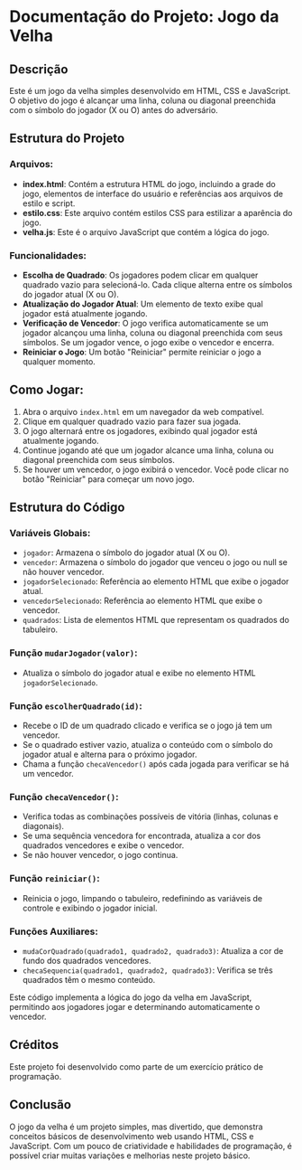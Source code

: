# Documentação do Projeto: Jogo da Velha

## Descrição
Este é um jogo da velha simples desenvolvido em HTML, CSS e JavaScript. O objetivo do jogo é alcançar uma linha, coluna ou diagonal preenchida com o símbolo do jogador (X ou O) antes do adversário.

## Estrutura do Projeto

### Arquivos:
- **index.html**: Contém a estrutura HTML do jogo, incluindo a grade do jogo, elementos de interface do usuário e referências aos arquivos de estilo e script.
- **estilo.css**: Este arquivo contém estilos CSS para estilizar a aparência do jogo.
- **velha.js**: Este é o arquivo JavaScript que contém a lógica do jogo.

### Funcionalidades:

- **Escolha de Quadrado**: Os jogadores podem clicar em qualquer quadrado vazio para selecioná-lo. Cada clique alterna entre os símbolos do jogador atual (X ou O).
- **Atualização do Jogador Atual**: Um elemento de texto exibe qual jogador está atualmente jogando.
- **Verificação de Vencedor**: O jogo verifica automaticamente se um jogador alcançou uma linha, coluna ou diagonal preenchida com seus símbolos. Se um jogador vence, o jogo exibe o vencedor e encerra.
- **Reiniciar o Jogo**: Um botão "Reiniciar" permite reiniciar o jogo a qualquer momento.

## Como Jogar:

1. Abra o arquivo `index.html` em um navegador da web compatível.
2. Clique em qualquer quadrado vazio para fazer sua jogada.
3. O jogo alternará entre os jogadores, exibindo qual jogador está atualmente jogando.
4. Continue jogando até que um jogador alcance uma linha, coluna ou diagonal preenchida com seus símbolos.
5. Se houver um vencedor, o jogo exibirá o vencedor. Você pode clicar no botão "Reiniciar" para começar um novo jogo.

## Estrutura do Código

### Variáveis Globais:
- `jogador`: Armazena o símbolo do jogador atual (X ou O).
- `vencedor`: Armazena o símbolo do jogador que venceu o jogo ou null se não houver vencedor.
- `jogadorSelecionado`: Referência ao elemento HTML que exibe o jogador atual.
- `vencedorSelecionado`: Referência ao elemento HTML que exibe o vencedor.
- `quadrados`: Lista de elementos HTML que representam os quadrados do tabuleiro.

### Função `mudarJogador(valor)`:
- Atualiza o símbolo do jogador atual e exibe no elemento HTML `jogadorSelecionado`.

### Função `escolherQuadrado(id)`:
- Recebe o ID de um quadrado clicado e verifica se o jogo já tem um vencedor.
- Se o quadrado estiver vazio, atualiza o conteúdo com o símbolo do jogador atual e alterna para o próximo jogador.
- Chama a função `checaVencedor()` após cada jogada para verificar se há um vencedor.

### Função `checaVencedor()`:
- Verifica todas as combinações possíveis de vitória (linhas, colunas e diagonais).
- Se uma sequência vencedora for encontrada, atualiza a cor dos quadrados vencedores e exibe o vencedor.
- Se não houver vencedor, o jogo continua.

### Função `reiniciar()`:
- Reinicia o jogo, limpando o tabuleiro, redefinindo as variáveis de controle e exibindo o jogador inicial.

### Funções Auxiliares:
- `mudaCorQuadrado(quadrado1, quadrado2, quadrado3)`: Atualiza a cor de fundo dos quadrados vencedores.
- `checaSequencia(quadrado1, quadrado2, quadrado3)`: Verifica se três quadrados têm o mesmo conteúdo.

Este código implementa a lógica do jogo da velha em JavaScript, permitindo aos jogadores jogar e determinando automaticamente o vencedor.

## Créditos
Este projeto foi desenvolvido como parte de um exercício prático de programação.

## Conclusão
O jogo da velha é um projeto simples, mas divertido, que demonstra conceitos básicos de desenvolvimento web usando HTML, CSS e JavaScript. Com um pouco de criatividade e habilidades de programação, é possível criar muitas variações e melhorias neste projeto básico.
